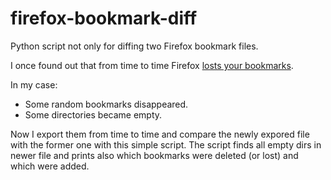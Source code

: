 # firefox-bookmark-diff

Python script not only for diffing two Firefox bookmark files.

I once found out that from time to time Firefox
[losts your bookmarks](http://www.tidyfavorites.com/faq/Lost%20bookmarks%20in%20Firefox.html).

In my case:
 - Some random bookmarks disappeared.
 - Some directories became empty.
 
Now I export them from time to time and compare the newly expored file
with the former one with this simple script. The script finds all empty
dirs in newer file and prints also which bookmarks were deleted (or lost)
and which were added.
